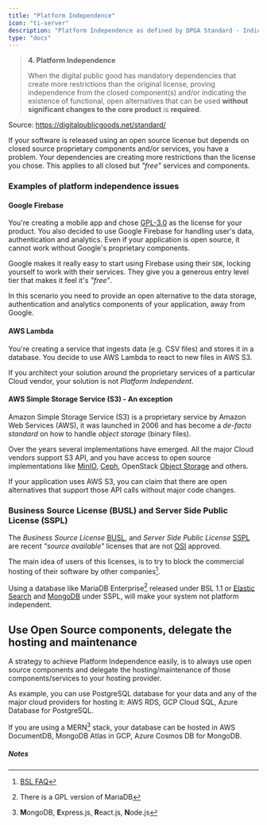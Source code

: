 ```yaml
---
title: "Platform Independence"
icon: "ti-server"
description: "Platform Independence as defined by DPGA Standard - Indicator 4"
type: "docs"
---
```


> **4. Platform Independence**
>
> When the digital public good has mandatory dependencies that create more restrictions than the
> original license, proving independence from the closed component(s) and/or indicating the existence
> of functional, open alternatives that can be used **without significant changes to the core product** is
> **required**.

Source: https://digitalpublicgoods.net/standard/

If your software is released using an open source license but depends on closed source proprietary
components and/or services, you have a problem. Your dependencies are creating more restrictions
than the license you chose. This applies to all closed but _"free"_ services and components.

### Examples of platform independence issues

#### Google Firebase

You're creating a mobile app and chose [GPL-3.0](https://choosealicense.com/licenses/gpl-3.0/) as
the license for your product. You also decided to use Google Firebase for handling user's data,
authentication and analytics. Even if your application is open source, it cannot work without
Google's proprietary components.

Google makes it really easy to start using Firebase using their `SDK`, locking yourself to work with
their services. They give you a generous entry level tier that makes it feel it's _"free"_.

In this scenario you need to provide an open alternative to the data storage, authentication and
analytics components of your application, away from Google.

#### AWS Lambda

You're creating a service that ingests data (e.g. CSV files) and stores it in a database. You decide
to use AWS Lambda to react to new files in AWS S3.

If you architect your solution around the proprietary services of a particular Cloud vendor, your
solution is not _Platform Independent_.


#### AWS Simple Storage Service (S3) - An exception

Amazon Simple Storage Service (S3) is a proprietary service by Amazon Web Services (AWS), it was
launched in 2006 and has become a _de-facto standard_ on how to handle _object storage_ (binary
files).

Over the years several implementations have emerged. All the major Cloud vendors support S3 API, and
you have access to open source implementations like [MinIO](https://min.io/),
[Ceph](https://docs.ceph.com/en/latest/radosgw/s3/), OpenStack [Object
Storage](https://docs.openstack.org/mitaka/config-reference/object-storage/configure-s3.html) and
others.

If your application uses AWS S3, you can claim that there are open alternatives that support those
API calls without major code changes.

### Business Source License (BUSL) and Server Side Public License (SSPL)

The _Business Source License_ [BUSL](https://mariadb.com/bsl11/), and _Server Side Public License_
[SSPL](https://en.wikipedia.org/wiki/Server_Side_Public_License) are recent _"source available"_
licenses that are not [OSI](https://opensource.org/osd) approved.

The main idea of users of this licenses, is to try to block the commercial hosting of their software
by other companies[^bsl].

Using a database like MariaDB Enterprise[^mariadb] released under BSL 1.1 or [Elastic
Search](https://www.elastic.co/pricing/faq/licensing) and
[MongoDB](https://www.mongodb.com/community/licensing) under SSPL, will make your system not
platform independent.


## Use Open Source components, delegate the hosting and maintenance

A strategy to achieve Platform Independence easily, is to always use open source components and
delegate the hosting/maintenance of those components/services to your hosting provider.

As example, you can use PostgreSQL database for your data and any of the major cloud providers for
hosting it: AWS RDS, GCP Cloud SQL, Azure Database for PostgreSQL.

If you are using a MERN[^mern] stack, your database can be hosted in AWS DocumentDB, MongoDB Atlas
in GCP, Azure Cosmos DB for MongoDB.

##### Notes


[^bsl]: [BSL FAQ](https://mariadb.com/bsl-faq-mariadb/)
[^mariadb]: There is a GPL version of MariaDB
[^mern]: **M**ongoDB, **E**xpress.js, **R**eact.js, **N**ode.js
